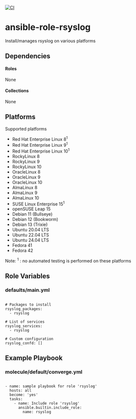 [![CI](https://github.com/de-it-krachten/ansible-role-rsyslog/workflows/CI/badge.svg?event=push)](https://github.com/de-it-krachten/ansible-role-rsyslog/actions?query=workflow%3ACI)


# ansible-role-rsyslog

Install/manages rsyslog on various platforms 



## Dependencies

#### Roles
None

#### Collections
None

## Platforms

Supported platforms

- Red Hat Enterprise Linux 8<sup>1</sup>
- Red Hat Enterprise Linux 9<sup>1</sup>
- Red Hat Enterprise Linux 10<sup>1</sup>
- RockyLinux 8
- RockyLinux 9
- RockyLinux 10
- OracleLinux 8
- OracleLinux 9
- OracleLinux 10
- AlmaLinux 8
- AlmaLinux 9
- AlmaLinux 10
- SUSE Linux Enterprise 15<sup>1</sup>
- openSUSE Leap 15
- Debian 11 (Bullseye)
- Debian 12 (Bookworm)
- Debian 13 (Trixie)
- Ubuntu 20.04 LTS
- Ubuntu 22.04 LTS
- Ubuntu 24.04 LTS
- Fedora 41
- Fedora 42

Note:
<sup>1</sup> : no automated testing is performed on these platforms

## Role Variables
### defaults/main.yml
<pre><code>
# Packages to install
rsyslog_packages:
  - rsyslog

# List of services
rsyslog_services:
  - rsyslog

# Custom configuration
rsyslog_confd: []
</pre></code>




## Example Playbook
### molecule/default/converge.yml
<pre><code>
- name: sample playbook for role 'rsyslog'
  hosts: all
  become: 'yes'
  tasks:
    - name: Include role 'rsyslog'
      ansible.builtin.include_role:
        name: rsyslog
</pre></code>
